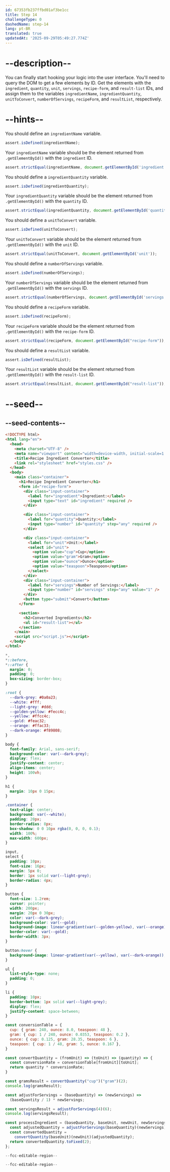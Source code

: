 ```yaml
---
id: 67353fb237ffbd01af3be1cc
title: Step 14
challengeType: 0
dashedName: step-14
lang: pt-BR
translated: true
updatedAt: '2025-09-29T05:49:27.774Z'
---
```


# --description--

You can finally start hooking your logic into the user interface. You'll need to query the DOM to get a few elements by ID. Get the elements with the `ingredient`, `quantity`, `unit`, `servings`, `recipe-form`, and `result-list` IDs, and assign them to the variables `ingredientName`, `ingredientQuantity`, `unitToConvert`, `numberOfServings`, `recipeForm`, and `resultList`, respectively.

# --hints--

You should define an `ingredientName` variable.

```js
assert.isDefined(ingredientName);
```

Your `ingredientName` variable should be the element returned from `.getElementById()` with the `ingredient` ID.

```js
assert.strictEqual(ingredientName, document.getElementById('ingredient'));
```

You should define a `ingredientQuantity` variable.

```js
assert.isDefined(ingredientQuantity);
```

Your `ingredientQuantity` variable should be the element returned from `.getElementById()` with the `quantity` ID.

```js
assert.strictEqual(ingredientQuantity, document.getElementById('quantity'));
```

You should define a `unitToConvert` variable.

```js
assert.isDefined(unitToConvert);
```

Your `unitToConvert` variable should be the element returned from `.getElementById()` with the `unit` ID.

```js
assert.strictEqual(unitToConvert, document.getElementById('unit'));
```

You should define a `numberOfServings` variable.

```js
assert.isDefined(numberOfServings);
```

Your `numberOfServings` variable should be the element returned from `.getElementById()` with the `servings` ID.

```js
assert.strictEqual(numberOfServings, document.getElementById('servings'));
```

You should define a `recipeForm` variable.

```js
assert.isDefined(recipeForm);
```

Your `recipeForm` variable should be the element returned from `.getElementById()` with the `recipe-form` ID.

```js
assert.strictEqual(recipeForm, document.getElementById("recipe-form"));
```

You should define a `resultList` variable.

```js
assert.isDefined(resultList);
```

Your `resultList` variable should be the element returned from `.getElementById()` with the `result-list` ID.

```js
assert.strictEqual(resultList, document.getElementById("result-list"));
```

# --seed--

## --seed-contents--

```html
<!DOCTYPE html>
<html lang="en">
  <head>
    <meta charset="UTF-8" />
    <meta name="viewport" content="width=device-width, initial-scale=1.0" />
    <title>Recipe Ingredient Converter</title>
    <link rel="stylesheet" href="styles.css" />
  </head>
  <body>
    <main class="container">
      <h1>Recipe Ingredient Converter</h1>
      <form id="recipe-form">
        <div class="input-container">
          <label for="ingredient">Ingredient:</label>
          <input type="text" id="ingredient" required />
        </div>

        <div class="input-container">
          <label for="quantity">Quantity:</label>
          <input type="number" id="quantity" step="any" required />
        </div>

        <div class="input-container">
          <label for="unit">Unit:</label>
          <select id="unit">
            <option value="cup">Cup</option>
            <option value="gram">Gram</option>
            <option value="ounce">Ounce</option>
            <option value="teaspoon">Teaspoon</option>
          </select>
        </div>
        <div class="input-container">
          <label for="servings">Number of Servings:</label>
          <input type="number" id="servings" step="any" value="1" />
        </div>
        <button type="submit">Convert</button>
      </form>

      <section>
        <h2>Converted Ingredients</h2>
        <ul id="result-list"></ul>
      </section>
    </main>
    <script src="script.js"></script>
  </body>
</html>
```

```css
*,
*::before,
*::after {
  margin: 0;
  padding: 0;
  box-sizing: border-box;
}

:root {
  --dark-grey: #0a0a23;
  --white: #fff;
  --light-grey: #ddd;
  --golden-yellow: #fecc4c;
  --yellow: #ffcc4c;
  --gold: #feac32;
  --orange: #ffac33;
  --dark-orange: #f89808;
}

body {
  font-family: Arial, sans-serif;
  background-color: var(--dark-grey);
  display: flex;
  justify-content: center;
  align-items: center;
  height: 100vh;
}

h1 {
  margin: 10px 0 15px;
}

.container {
  text-align: center;
  background: var(--white);
  padding: 20px;
  border-radius: 8px;
  box-shadow: 0 0 10px rgba(0, 0, 0, 0.1);
  width: 100%;
  max-width: 600px;
}

input,
select {
  padding: 10px;
  font-size: 16px;
  margin: 5px 0;
  border: 1px solid var(--light-grey);
  border-radius: 4px;
}

button {
  font-size: 1.2rem;
  cursor: pointer;
  width: 200px;
  margin: 20px 0 30px;
  color: var(--dark-grey);
  background-color: var(--gold);
  background-image: linear-gradient(var(--golden-yellow), var(--orange));
  border-color: var(--gold);
  border-width: 3px;
}

button:hover {
  background-image: linear-gradient(var(--yellow), var(--dark-orange));
}

ul {
  list-style-type: none;
  padding: 0;
}

li {
  padding: 10px;
  border-bottom: 1px solid var(--light-grey);
  display: flex;
  justify-content: space-between;
}
```

```js
const conversionTable = {
  cup: { gram: 240, ounce: 8.0, teaspoon: 48 },
  gram: { cup: 1 / 240, ounce: 0.0353, teaspoon: 0.2 },
  ounce: { cup: 0.125, gram: 28.35, teaspoon: 6 },
  teaspoon: { cup: 1 / 48, gram: 5, ounce: 0.167 },
}

const convertQuantity = (fromUnit) => (toUnit) => (quantity) => {
  const conversionRate = conversionTable[fromUnit][toUnit];
  return quantity * conversionRate;
}

const gramsResult = convertQuantity("cup")("gram")(2);
console.log(gramsResult);

const adjustForServings = (baseQuantity) => (newServings) =>
  (baseQuantity / 1) * newServings;

const servingsResult = adjustForServings(4)(6);
console.log(servingsResult);

const processIngredient = (baseQuantity, baseUnit, newUnit, newServings) => {
  const adjustedQuantity = adjustForServings(baseQuantity)(newServings);
  const convertedQuantity =
    convertQuantity(baseUnit)(newUnit)(adjustedQuantity);
  return convertedQuantity.toFixed(2);
};

--fcc-editable-region--

--fcc-editable-region--
```
